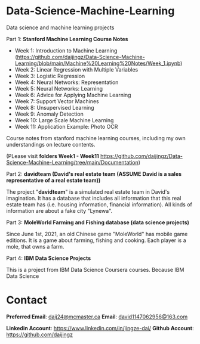 # Data-Science-Machine-Learning
Data science and machine learning projects

Part 1: **Stanford Machine Learning Course Notes**

* Week 1: Introduction to Machine Learning (https://github.com/daijingz/Data-Science-Machine-Learning/blob/main/Machine%20Learning%20Notes/Week_1.ipynb)
* Week 2: Linear Regression with Multiple Variables
* Week 3: Logistic Regression
* Week 4: Neural Networks: Representation
* Week 5: Neural Networks: Learning
* Week 6: Advice for Applying Machine Learning
* Week 7: Support Vector Machines
* Week 8: Unsupervised Learning
* Week 9: Anomaly Detection
* Week 10: Large Scale Machine Learning
* Week 11: Application Example: Photo OCR

Course notes from stanford machine learning courses, including my own understandings on lecture contents.

(PLease visit **folders Week1 - Week11** https://github.com/daijingz/Data-Science-Machine-Learning/tree/main/Documentation)

Part 2: **davidteam (David's real estate team (ASSUME David is a sales representative of a real estate team))**

The project "**davidteam**" is a simulated real estate team in David's imagination. It has a database that includes all information that this real estate team has (i.e. housing information, financial information). All kinds of information are about a fake city "Lynewa".

Part 3: **MoleWorld Farming and Fishing database (data science projects)**

Since June 1st, 2021, an old Chinese game "MoleWorld" has mobile game editions. It is a game about farming, fishing and cooking. Each player is a mole, that owns a farm.

Part 4: **IBM Data Science Projects**

This is a project from IBM Data Science Coursera courses. Because IBM Data Science

# Contact
**Preferred Email**: daij24@mcmaster.ca
**Email**: david1147062956@163.com

**Linkedin Account**: https://www.linkedin.com/in/jingze-dai/
**Github Account**: https://github.com/daijingz 
